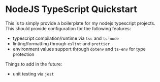 # NodeJS TypeScript Quickstart

This is to simply provide a boilerplate for my nodejs typescript projects. This should provide configuration for the following features:

* typescript compilation/runtime via `tsc` and `ts-node`
* linting/formatting through `eslint` and `prettier`
* environment values support through `dotenv` and `ts-env` for type protection

Things to add in the future:

* unit testing via `jest`
